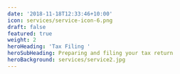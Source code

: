 ```yaml
---
date: '2018-11-18T12:33:46+10:00'
icon: services/service-icon-6.png
draft: false
featured: true
weight: 2
heroHeading: 'Tax Filing '
heroSubHeading: Preparing and filing your tax return
heroBackground: services/service2.jpg
---
```

